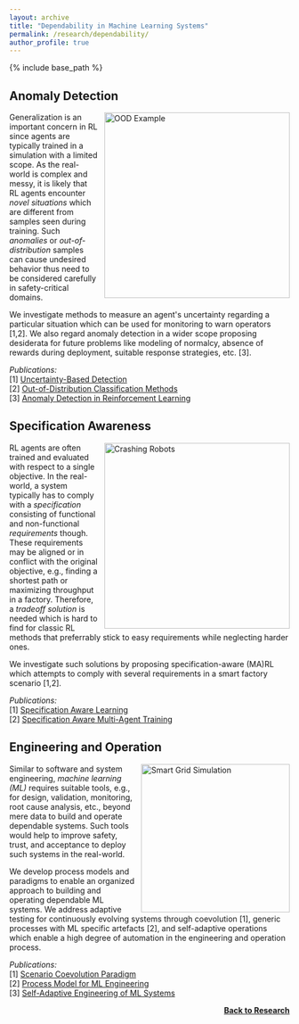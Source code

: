 ```yaml
---
layout: archive
title: "Dependability in Machine Learning Systems"
permalink: /research/dependability/
author_profile: true
---
```


{% include base_path %}

## Anomaly Detection

<img src="https://thomyphan.github.io/images/research/out_of_distribution.png" style="float:right; width:250pt;padding-left:10px;"  alt="OOD Example"/>

Generalization is an important concern in RL since agents are typically trained in a simulation with a limited scope. As the real-world is complex and messy, it is likely that RL agents encounter *novel situations* which are different from samples seen during training. Such *anomalies* or *out-of-distribution* samples can cause undesired behavior thus need to be considered carefully in safety-critical domains.

We investigate methods to measure an agent's uncertainty regarding a particular situation which can be used for monitoring to warn operators [1,2]. We also regard anomaly detection in a wider scope proposing desiderata for future problems like modeling of normalcy, absence of rewards during deployment, suitable response strategies, etc. [3].

*Publications:*  
[1] [Uncertainty-Based Detection](https://thomyphan.github.io/publication/2019-11-01-isaai-sedlmeier)  
[2] [Out-of-Distribution Classification Methods](https://thomyphan.github.io/publication/2020-02-01-icaart-sedlmeier)  
[3] [Anomaly Detection in Reinforcement Learning](https://thomyphan.github.io/publication/2022-05-01-aamas-mueller)  

## Specification Awareness

<img src="https://thomyphan.github.io/images/research/crashing_robots.png" style="float:right; width:250pt;padding-left:10px;"  alt="Crashing Robots"/>

RL agents are often trained and evaluated with respect to a single objective. In the real-world, a system typically has to comply with a *specification* consisting of functional and non-functional *requirements* though. These requirements may be aligned or in conflict with the original objective, e.g., finding a shortest path or maximizing throughput in a factory. Therefore, a *tradeoff solution* is needed which is hard to find for classic RL methods that preferrably stick to easy requirements while neglecting harder ones.

We investigate such solutions by proposing specification-aware (MA)RL which attempts to comply with several requirements in a smart factory scenario [1,2].

*Publications:*  
[1] [Specification Aware Learning](https://thomyphan.github.io/publication/2021-02-01-icaart-ritz)  
[2] [Specification Aware Multi-Agent Training](https://thomyphan.github.io/publication/2022-01-01-icaart-ritz)  

## Engineering and Operation

<img src="https://thomyphan.github.io/images/research/dependability_research.png" style="float:right; width:200pt;padding-left:10px;"  alt="Smart Grid Simulation"/>

Similar to software and system engineering, *machine learning (ML)* requires suitable tools, e.g., for design, validation, monitoring, root cause analysis, etc., beyond mere data to build and operate dependable systems. Such tools would help to improve safety, trust, and acceptance to deploy such systems in the real-world.

We develop process models and paradigms to enable an organized approach to building and operating dependable ML systems. We address adaptive testing for continuously evolving systems through coevolution [1], generic processes with ML specific artefacts [2], and self-adaptive operations which enable a high degree of automation in the engineering and operation process.

*Publications:*  
[1] [Scenario Coevolution Paradigm](https://thomyphan.github.io/publication/2020-01-01-sttt-gabor)  
[2] [Process Model for ML Engineering](https://thomyphan.github.io/publication/2020-08-01-qse-gabor)  
[3] [Self-Adaptive Engineering of ML Systems](https://thomyphan.github.io/publication/2022-10-01-isola-ritz)  

<div style="float: right;">
    <a href="https://thomyphan.github.io/research/"><strong>Back to Research</strong></a>
</div>